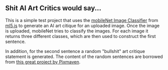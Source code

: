 ## Shit AI Art Critics would say...

This is a simple test project that uses the [mobileNet Image Classifier](https://ml5js.org/reference/api-ImageClassifier/) from [ml5.js](https://ml5js.org/) to generate an AI art citique for an uploaded image. Once the image is uploaded, mobileNet tries to classify the images. For each image it returns three different classes, which are then used to construct the first sentence.

In addition, for the second sentence a random "bullshit" art critique statement is generated. The content of the random sentences are borrowed from [this great project by Pixmaven](http://www.pixmaven.com/phrase_generator.html).
